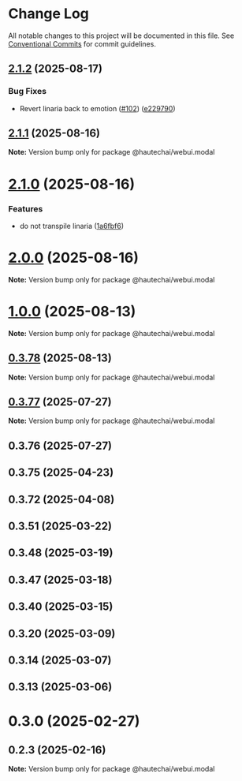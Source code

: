 # Change Log

All notable changes to this project will be documented in this file.
See [Conventional Commits](https://conventionalcommits.org) for commit guidelines.

## [2.1.2](https://github.com/HautechAI/webui/compare/@hautechai/webui.modal@2.1.1...@hautechai/webui.modal@2.1.2) (2025-08-17)

### Bug Fixes

- Revert linaria back to emotion ([#102](https://github.com/HautechAI/webui/issues/102)) ([e229790](https://github.com/HautechAI/webui/commit/e229790dae8eba4b3037bbe41365e5a73ab7f6dc))

## [2.1.1](https://github.com/HautechAI/webui/compare/@hautechai/webui.modal@2.1.0...@hautechai/webui.modal@2.1.1) (2025-08-16)

**Note:** Version bump only for package @hautechai/webui.modal

# [2.1.0](https://github.com/HautechAI/webui/compare/@hautechai/webui.modal@1.0.0...@hautechai/webui.modal@2.1.0) (2025-08-16)

### Features

- do not transpile linaria ([1a6fbf6](https://github.com/HautechAI/webui/commit/1a6fbf6353a0e5028040006b5045170cf83f1ba0))

# [2.0.0](https://github.com/HautechAI/webui/compare/@hautechai/webui.modal@1.0.0...@hautechai/webui.modal@2.0.0) (2025-08-16)

**Note:** Version bump only for package @hautechai/webui.modal

# [1.0.0](https://github.com/HautechAI/webui/compare/@hautechai/webui.modal@0.3.78...@hautechai/webui.modal@1.0.0) (2025-08-13)

**Note:** Version bump only for package @hautechai/webui.modal

## [0.3.78](https://github.com/HautechAI/webui/compare/@hautechai/webui.modal@0.3.77...@hautechai/webui.modal@0.3.78) (2025-08-13)

**Note:** Version bump only for package @hautechai/webui.modal

## [0.3.77](https://github.com/HautechAI/webui/compare/@hautechai/webui.modal@0.3.76...@hautechai/webui.modal@0.3.77) (2025-07-27)

**Note:** Version bump only for package @hautechai/webui.modal

## 0.3.76 (2025-07-27)

## 0.3.75 (2025-04-23)

## 0.3.72 (2025-04-08)

## 0.3.51 (2025-03-22)

## 0.3.48 (2025-03-19)

## 0.3.47 (2025-03-18)

## 0.3.40 (2025-03-15)

## 0.3.20 (2025-03-09)

## 0.3.14 (2025-03-07)

## 0.3.13 (2025-03-06)

# 0.3.0 (2025-02-27)

## 0.2.3 (2025-02-16)

**Note:** Version bump only for package @hautechai/webui.modal
